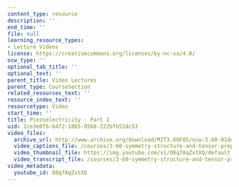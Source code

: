 ```yaml
---
content_type: resource
description: ''
end_time: ''
file: null
learning_resource_types:
- Lecture Videos
license: https://creativecommons.org/licenses/by-nc-sa/4.0/
ocw_type: ''
optional_tab_title: ''
optional_text: ''
parent_title: Video Lectures
parent_type: CourseSection
related_resources_text: ''
resource_index_text: ''
resourcetype: Video
start_time: ''
title: Piezoelectricity - Part 1
uid: 1ce3e0f6-b472-1865-9568-222bfb51dc53
video_files:
  archive_url: http://www.archive.org/download/MIT3.60F05/ocw-3.60-01dec2005-pt1-220k.mp4
  video_captions_file: /courses/3-60-symmetry-structure-and-tensor-properties-of-materials-fall-2005/9263b9e9e35c5353ab389f1994b743fa_O8q7AqZxtXQ.vtt
  video_thumbnail_file: https://img.youtube.com/vi/O8q7AqZxtXQ/default.jpg
  video_transcript_file: /courses/3-60-symmetry-structure-and-tensor-properties-of-materials-fall-2005/87a4864acafb406edff1903a06f4e3aa_O8q7AqZxtXQ.pdf
video_metadata:
  youtube_id: O8q7AqZxtXQ
---
```

